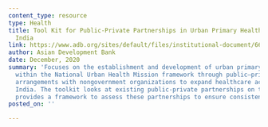 ```yaml
---
content_type: resource
type: Health
title: Tool Kit for Public-Private Partnerships in Urban Primary Health Centers in
  India
link: https://www.adb.org/sites/default/files/institutional-document/668741/tool-kit-ppps-urban-primary-health-centers-india.pdf
author: Asian Development Bank
date: December, 2020
summary: 'Focuses on the establishment and development of urban primary health centers
  within the National Urban Health Mission framework through public–private partnership
  arrangements with nongovernment organizations to expand healthcare access in urban
  India. The toolkit looks at existing public-private partnerships on the ground and
  provides a framework to assess these partnerships to ensure consistent performance. '
posted_on: ''

---
```

